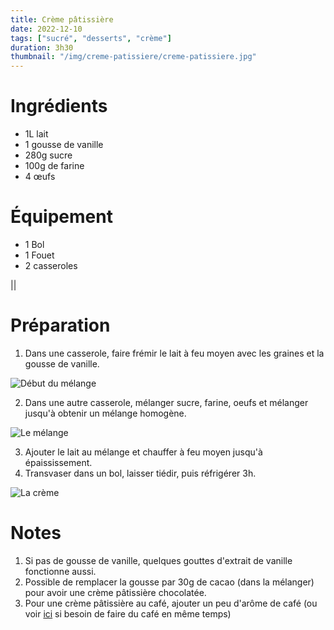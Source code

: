 ```yaml
---
title: Crème pâtissière
date: 2022-12-10
tags: ["sucré", "desserts", "crème"]
duration: 3h30
thumbnail: "/img/creme-patissiere/creme-patissiere.jpg"
---
```


# Ingrédients

+ 1L lait
+ 1 gousse de vanille
+ 280g sucre
+ 100g de farine
+ 4 œufs

# Équipement

+ 1 Bol
+ 1 Fouet
+ 2 casseroles

||
# Préparation

1. Dans une casserole, faire frémir le lait à feu moyen avec les graines et la gousse de vanille.

![Début du mélange](/img/creme-patissiere/creme-patissiere-step-1.jpg)

2. Dans une autre casserole, mélanger sucre, farine, oeufs et mélanger jusqu'à obtenir un mélange
homogène.

![Le mélange](/img/creme-patissiere/creme-patissiere-step-2.jpg)

3. Ajouter le lait au mélange et chauffer à feu moyen jusqu'à épaississement.
4. Transvaser dans un bol, laisser tiédir, puis réfrigérer 3h.

![La crème](/img/creme-patissiere/creme-patissiere-step-4.jpg)


# Notes

1. Si pas de gousse de vanille, quelques gouttes d'extrait de vanille fonctionne aussi.
2. Possible de remplacer la gousse par 30g de cacao (dans la mélanger) pour avoir une crème
pâtissière chocolatée.
3. Pour une crème pâtissière au café, ajouter un peu d'arôme de café (ou voir [ici](/recettes/creme-patissiere-cafe) si besoin
de faire du café en même temps)